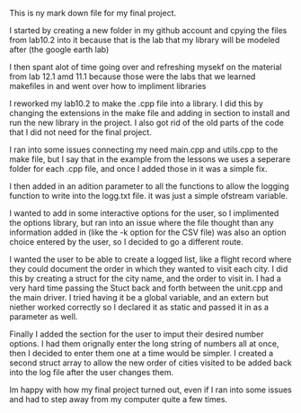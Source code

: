 This is ny mark down file for my final project.

I started by creating a new folder in my github account and cpying the files from lab10.2 into it because that
is the lab that my library will be modeled after (the google earth lab)

I then spant alot of time going over and refreshing mysekf on the material from lab 12.1 amd 11.1
because those were the labs that we learned makefiles in and went over how to impliment libraries

I reworked my lab10.2 to make the .cpp file into a library. I did this by changing the extensions in the make file
and adding in section to install and run the new library in the project. I also got rid of the old parts of the code 
that I did not need for the final project.

I ran into some issues connecting my need main.cpp and utils.cpp to the make file, but I say that in the example
from the lessons we uses a seperare folder for each .cpp file, and once I added those in it was a simple fix.

I then added in an adition parameter to all the functions to allow the logging function to write into the logg.txt
file. it was just a simple ofstream variable.

I wanted to add in some interactive options for the user, so I implimented the options library, but ran into
an issue where the file thought than any information added in (like the -k option for the CSV file) was also 
an option choice entered by the user, so I decided to go a different route.

I wanted the user to be able to create a logged list, like a flight record where they could document the order in which
they wanted to visit each city. I did this by creating a struct for the city name, and the order to visit in.
I had a very hard time passing the Stuct back and forth between the unit.cpp and the main driver. I tried having it be a global
variable, and an extern but niether worked correctly so I declared it as static and passed it in as a parameter as well.

Finally I added the section for the user to imput their desired number options. I had them orignally enter the long string of 
numbers all at once, then I decided to enter them one at a time would be simpler. I created a second struct array to allow
the new order of cities visited to be added back into the log file after the user changes them.

Im happy with how my final project turned out, even if I ran into some issues and had to step away from my computer 
quite a few times.
